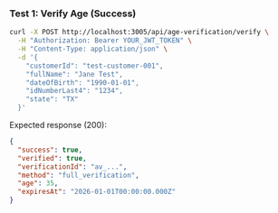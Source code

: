 ### Test 1: Verify Age (Success)

```bash
curl -X POST http://localhost:3005/api/age-verification/verify \
  -H "Authorization: Bearer YOUR_JWT_TOKEN" \
  -H "Content-Type: application/json" \
  -d '{
    "customerId": "test-customer-001",
    "fullName": "Jane Test",
    "dateOfBirth": "1990-01-01",
    "idNumberLast4": "1234",
    "state": "TX"
  }'
```

Expected response (200):

```json
{
  "success": true,
  "verified": true,
  "verificationId": "av_...",
  "method": "full_verification",
  "age": 35,
  "expiresAt": "2026-01-01T00:00:00.000Z"
}
```
